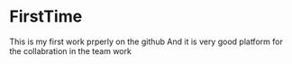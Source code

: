 # FirstTime
This is my first work prperly on the github
And it is very good platform for the collabration in the team work

